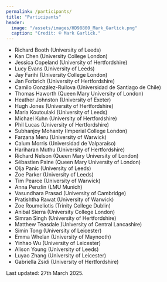 ```yaml
---
permalink: /participants/
title: "Participants"
header:
  image: "/assets/images/HD98800_Mark_Garlick.png"
  caption: "Credit: © Mark Garlick."
---
```


- Richard Booth (University of Leeds)
- Kan Chen (University College London)
- Jessica Copeland (University of Hertfordshire)
- Lucy Evans (University of Leeds)
- Jay Farihi (University College London)
- Jan Forbrich (University of Hertfordshire)
- Camilo González-Ruilova (Universidad de Santiago de Chile)
- Thomas Haworth (Queen Mary University of London)
- Heather Johnston (University of Exeter)
- Hugh Jones (University of Hertfordshire)
- Maria Koutoulaki (University of Leeds)
- Michael Kuhn (University of Hertfordshire)
- Phil Lucas (University of Hertfordshire)
- Subhanjoy Mohanty (Imperial College London)
- Farzana Meru (University of Warwick)
- Calum Morris (Universidad de Valparaíso)
- Hariharan Muthu (University of Hertfordshire)
- Richard Nelson (Queen Mary University of London)
- Sébastien Paine (Queen Mary University of London)
- Olja Panic (University of Leeds)
- Zoe Parker (University of Leeds)
- Tim Pearce (University of Warwick)
- Anna Penzlin (LMU Munich)
- Vasundhara Prasad (University of Cambridge)
- Pratishtha Rawat (University of Warwick)
- Zoe Roumeliotis (Trinity College Dublin)
- Anibal Sierra (University College London)
- Simran Singh (University of Hertfordshire)
- Matthew  Teasdale )University of Central Lancashire)
- Simin Tong (University of Leicester)
- Emma Whelan (University of Maynooth)
- Yinhao Wu (University of Leicester)
- Alison Young (University of Leeds)
- Luyao Zhang (University of Leicester)
- Gabriella Zsidi (University of Hertfordshire)

Last updated: 27th March 2025.

